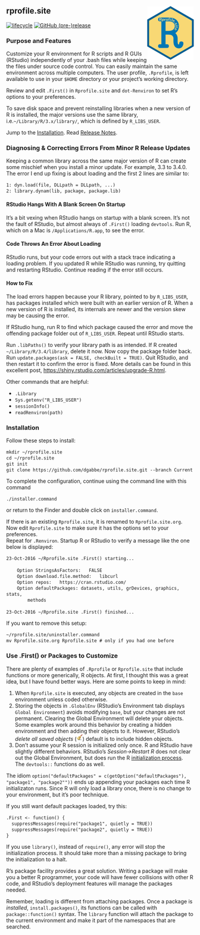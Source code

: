 
## rprofile.site <img src="./logo.png" align="right" width=125 />

[![lifecycle](https://img.shields.io/badge/lifecycle-stable-green.svg)](https://www.tidyverse.org/lifecycle/#stable)
[![GitHub
(pre-)release](https://img.shields.io/github/release/dgabbe/rprofile.site/all.svg)](https://github.com/dgabbe/rprofile.site/releases/Current)

### Purpose and Features

Customize your R environment for R scripts and R GUIs (RStudio)
independently of your .bash files while keeping the files under source
code control. You can easily maintain the same environment across
multiple computers. The user profile, `.Rprofile`, is left available to
use in your `$HOME` directory or your project’s working directory.

Review and edit `.First()` in `Rprofile.site` and `dot-Renviron` to set
R’s options to your preferences.

To save disk space and prevent reinstalling libraries when a new version
of R is installed, the major versions use the same library,
i.e.`~/Library/R/3.x/library/`, which is defined by `R_LIBS_USER`.

Jump to the [Installation](#installation). Read [Release
Notes](NEWS.md).

### Diagnosing & Correcting Errors From Minor R Release Updates

Keeping a common library across the same major version of R can create
some mischief when you install a minor update. For example, 3.3 to
3.4.0. The error I end up fixing is about loading and the first 2 lines
are similar to:

    1: dyn.load(file, DLLpath = DLLpath, ...)
    2: library.dynam(lib, package, package.lib)

#### RStudio Hangs With A Blank Screen On Startup

It’s a bit vexing when RStudio hangs on startup with a blank screen.
It’s not the fault of RStudio, but almost always of `.First()` loading
`devtools`. Run R, which on a Mac is `/Applications/R.app`, to see the
error.

#### Code Throws An Error About Loading

RStudio runs, but your code errors out with a stack trace indicating a
loading problem. If you updated R while RStudio was running, try
quitting and restarting RStudio. Continue reading if the error still
occurs.

#### How to Fix

The load errors happen because your R library, pointed to by
`R_LIBS_USER`, has packages installed which were built with an earlier
version of R. When a new version of R is installed, its internals are
newer and the version skew may be causing the error.

If RStudio hung, run R to find which package caused the error and move
the offending package folder out of `R_LIBS_USER`. Repeat until RStudio
starts.

Run `.libPaths()` to verify your library path is as intended. If R
created `~/Library/R/3.4/library`, delete it now. Now copy the package
folder back. Run `update.packages(ask = FALSE, checkBuilt = TRUE)`. Quit
RStudio, and then restart it to confirm the error is fixed. More details
can be found in this excellent post,
<https://shiny.rstudio.com/articles/upgrade-R.html>.

Other commands that are helpful:

  - `.Library`
  - `Sys.getenv("R_LIBS_USER")`
  - `sessionInfo()`
  - `readRenviron(path)`

### Installation

Follow these steps to install:

    mkdir ~/rprofile.site
    cd ~/rprofile.site
    git init
    git clone https://github.com/dgabbe/rprofile.site.git --branch Current

To complete the configuration, continue using the command line with this
command

    ./installer.command

or return to the Finder and double click on `installer.command`.

If there is an existing `Rprofile.site`, it is renamed to
`Rprofile.site.org`. Now edit `Rprofile.site` to make sure it has the
options set to your preferences.  
Repeat for `.Renviron`. Startup R or RStudio to verify a message like
the one below is displayed:

    23-Oct-2016 ~/Rprofile.site .First() starting...
    
        Option StringsAsFactors:   FALSE
        Option download.file.method:   libcurl
        Option repos:   https://cran.rstudio.com/
        Option defaultPackages: datasets, utils, grDevices, graphics, stats,
            methods
    
    23-Oct-2016 ~/Rprofile.site .First() finished...

If you want to remove this setup:

    ~/rprofile.site/uninstaller.command
    mv Rprofile.site.org Rprofile.site # only if you had one before

### Use .First() or Packages to Customize

There are plenty of examples of `.Rprofile` or `Rprofile.site` that
include functions or more generically, R objects. At first, I thought
this was a great idea, but I have found better ways. Here are some
points to keep in mind:

1.  When `Rprofile.site` is executed, any objects are created in the
    `base` environment unless coded otherwise.
2.  Storing the objects in `.GlobalEnv` (RStudio’s Environment tab
    displays `Global Environment`) avoids modifying `base`, but your
    changes are not permanent. Clearing the Global Environment will
    delete your objects. Some examples work around this behavior by
    creating a hidden environment and then adding their objects to it.
    However, RStudio’s *delete all saved objects*
    (![broom](./broom.png)) default is to include hidden objects.
3.  Don’t assume your R session is initialized only once. R and RStudio
    have slightly different behaviors. RStudio’s *Session-\>Restart R*
    does not clear out the Global Environment, but does run the R
    [initialization
    process](https://stat.ethz.ch/R-manual/R-devel/library/base/html/Startup.html).
    The `devtools::` functions do as well.

The idiom `option("defaultPackages" = c(getOption("defaultPackages"),
"package1", "package2""))` ends up appending your packages each time R
initializaton runs. Since R will only load a library once, there is no
change to your environment, but it’s poor technique.

If you still want default packages loaded, try this:

    .First <- function() {
      suppressMessages(require("package1", quietly = TRUE))
      suppressMessages(require("package2", quietly = TRUE))
    }

If you use `library()`, instead of `require()`, any error will stop the
initialization process. It should take more than a missing package to
bring the initialization to a halt.

R’s package facility provides a great solution. Writing a package will
make you a better R programmer, your code will have fewer collisions
with other R code, and RStudio’s deployment features will manage the
packages needed.

Remember, loading is different from attaching packages. Once a package
is *installed*, `install.packages()`, its functions can be called with
`package::function()` syntax. The `library` function will attach the
package to the current environment and make it part of the namespaces
that are searched.
